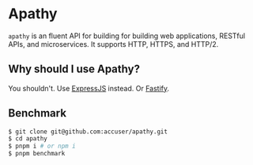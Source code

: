# Apathy

`apathy` is an fluent API for building for building web applications, RESTful APIs, and microservices. It supports HTTP, HTTPS, and HTTP/2.

## Why should I use Apathy?

You shouldn't. Use [ExpressJS](https://expressjs.com) instead. Or [Fastify](https://fastify.dev).

## Benchmark

```sh
$ git clone git@github.com:accuser/apathy.git
$ cd apathy
$ pnpm i # or npm i
$ pnpm benchmark
```
